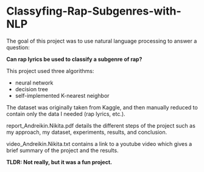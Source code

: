 # Classyfing-Rap-Subgenres-with-NLP
The goal of this project was to use natural language processing to answer a question: 

**Can rap lyrics be used to classify a subgenre of rap?**

This project used three algorithms: 
* neural network
* decision tree
* self-implemented K-nearest neighbor 

The dataset was originally taken from Kaggle, and then manually reduced to contain only the data I needed (rap lyrics, etc.). 

report_Andreikin.Nikita.pdf details the different steps of the project such as my approach, my dataset, experiments, results, and conclusion.

video_Andreikin.Nikita.txt contains a link to a youtube video which gives a brief summary of the project and the results. 

**TLDR: Not really, but it was a fun project.** 
